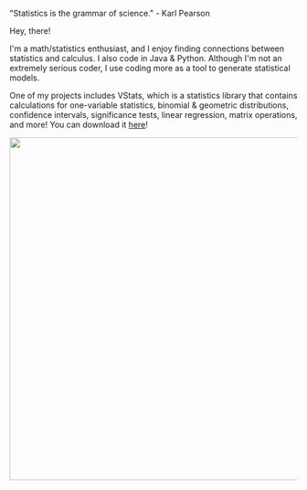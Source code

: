 "Statistics is the grammar of science." - Karl Pearson

Hey, there! 

I'm a math/statistics enthusiast, and I enjoy finding connections between statistics and calculus. I also code in Java & Python. Although I'm not an extremely serious coder, I use coding more as a tool to generate statistical models. 

One of my projects includes VStats, which is a statistics library that contains calculations for one-variable statistics, binomial & geometric distributions, confidence intervals, significance tests, linear regression, matrix operations, and more! You can download it <a href="https://captmd-11.github.io/blog/vstats/" target="_blank">here</a>! 

<p align="center">
  <img
  src="https://github-readme-stats.vercel.app/api?username=CaptMD-11&show_icons=true&theme=prussian" width="600">
</p>
